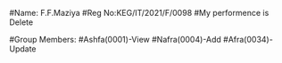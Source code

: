 #Name: F.F.Maziya
#Reg No:KEG/IT/2021/F/0098
#My performence is Delete

#Group Members:
#Ashfa(0001)-View
#Nafra(0004)-Add
#Afra(0034)-Update
